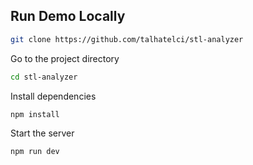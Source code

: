 ## Run Demo Locally

```bash
git clone https://github.com/talhatelci/stl-analyzer
```

Go to the project directory

```bash
cd stl-analyzer
```

Install dependencies

```bash
npm install
```

Start the server

```bash
npm run dev
```
